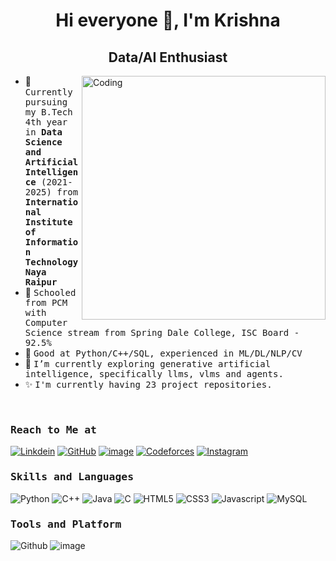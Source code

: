 <h1 align="center">Hi everyone 👋, I'm Krishna</h1>
<h2 align="center">Data/AI Enthusiast</h2>
<img align="right" alt="Coding" width="390" src="https://media3.giphy.com/media/v1.Y2lkPTc5MGI3NjExNXl0dzkyOXdyMnd3NWk2eWhiZGFsNm1rN3RqOGhkdngwMGxmZjA2bCZlcD12MV9pbnRlcm5hbF9naWZfYnlfaWQmY3Q9Zw/qgQUggAC3Pfv687qPC/giphy.gif">

<!--
**krishnaura45/krishnaura45** is a ✨ _special_ ✨ repository because its `README.md` (this file) appears on your GitHub profile.

Here are some ideas to get you started:
-->

- 👷 <samp>Currently pursuing my B.Tech 4th year in <b>Data Science and Artificial Intelligence</b> (2021-2025) from <b>International Institute of Information Technology Naya Raipur</b>
- 🔭 <samp>Schooled from PCM with Computer Science stream from Spring Dale College, ISC Board - 92.5%
- 💬 <samp>Good at Python/C++/SQL, experienced in ML/DL/NLP/CV
- 🌱 <samp>I’m currently exploring generative artificial intelligence, specifically llms, vlms and agents.
- ✨ <samp>I'm currently having 23 project repositories.


<br>
<h3><b><samp>Reach to Me at</samp></b></h3>

[![Linkdein](https://img.shields.io/badge/LinkedIn-0077B5?style=for-the-badge&logo=linkedin&logoColor=white)](https://www.linkedin.com/in/krishnadubey45/)
[![GitHub](https://img.shields.io/badge/-GitHub-181717?style=for-the-badge&logo=GitHub&logoColor=white)](https://github.com/krishnaura45)
[![image](https://github.com/krishnaura45/krishnaura45/assets/118080140/3e9befb1-2c78-4df9-b3c2-5befc2d0e024)](https://www.kaggle.com/krishd123)
[![Codeforces](https://img.shields.io/badge/-Leetcode-000000?style=for-the-badge&logo=Leetcode&logoColor=white)](https://leetcode.com/KD-Blitz/) 
[![Instagram](https://img.shields.io/badge/Instagram-E4405F?style=for-the-badge&logo=instagram&logoColor=white)](https://www.instagram.com/blueboy_yt45/)

<h3><b><samp>Skills and Languages</samp></b></h3>

![Python](https://img.shields.io/badge/Python-3776AB?style=for-the-badge&logo=Python&logoColor=white)
![C++](https://img.shields.io/badge/C++-00599C?style=for-the-badge&logo=c%2B%2B&logoColor=white)
![Java](https://img.shields.io/badge/Java-013243?style=for-the-badge&logo=Java&logoColor=white)
![C](https://img.shields.io/badge/C-27338e?style=for-the-badge&logo=c&logoColor=white)
![HTML5](https://img.shields.io/badge/HTML5-E34F26?style=for-the-badge&logo=HTML5&logoColor=white)
![CSS3](https://img.shields.io/badge/CSS3-1572B6?style=for-the-badge&logo=CSS3&logoColor=white)
![Javascript](https://img.shields.io/badge/JavaScript-F7DF1E?style=for-the-badge&logo=javascript&logoColor=black)
![MySQL](https://img.shields.io/badge/MySQL-4479A1?style=for-the-badge&logo=MySQL&logoColor=white)

<h3><b><samp>Tools and Platform</samp></b></h3>

![Github](https://img.shields.io/badge/GitHub-181717?style=for-the-badge&logo=github)
![image](https://github.com/krishnaura45/krishnaura45/assets/118080140/78ef051b-a803-46ee-84a7-28817655c560)


